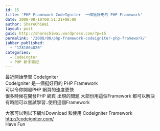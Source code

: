 ```yaml
---
id: 15
title: 'PHP Framework CodeIgniter- 一個挺好用的 PHP Framework'
date: 2008-08-10T00:51:21+08:00
author: ShareChiWai
layout: post
guid: http://sharechiwai.wordpress.com/?p=15
permalink: '/2008/08/php-framework-codeigniter-php-framework/'
jabber_published:
  - "1281804820"
categories:
  - Codeingter
  - PHP 新手筆記
---
```

最近開始學習 CodeIgniter  
CodeIgniter 是一個挺好用的 PHP Framework  
可以令你開發PHP 網頁的速度更快  
很多時候在開發PHP 網頁 出現的問題 大部份用這個Framework 都可以解決  
有時間可以嘗試學習..使用這個Framework

大家可以到以下網址Download 和使用 CodeIgniter Framework  
<http://codeigniter.com/>  
Have Fun
